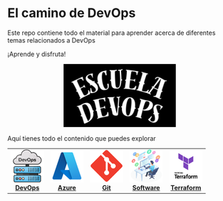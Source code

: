 # El camino de DevOps

Este repo contiene todo el material para aprender acerca de diferentes temas relacionados a DevOps

¡Aprende y disfruta!

<!-- markdownlint-disable -->
<div align="center">
  <img src="assets/escuela.jpg" width="50%" alt="Terraform Logo">
</div>

Aquí tienes todo el contenido que puedes explorar

<center>
    <table>
        <tr>
            <td align="center"><a href="topics/devops/README.md"><img src="assets/images/devops.png" width="75px;" height="75px;" alt="DevOps" /><br /><b>DevOps</b></a></td>
            <td align="center"><a href="topics/git/README.md"><img src="assets/images/azure.png" width="75px;" height="75px;" alt="Azure"/><br /><b>Azure</b></a></td>
            <td align="center"><a href="#network"><img src="assets/images/git.png" width="75px;" height="75px;" alt="Git"/><br /><b>Git</b></a></td>
            <td align="center"><a href="#hardware"><img src="assets/images/software.png" width="75px;" height="75px;" alt="Software"/><br /><b>Software</b></a></td>
            <td align="center"><a href="topics/kubernetes/README.md"><img src="assets/images/terraform.png" width="75px;" height="75px;" alt="Terraform"/><br /><b>Terraform</b></a></td>
        </tr>
    </table>
</center>


